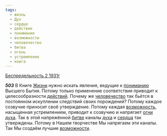 ```yaml
---
tags:
  - жизнь
  - Дух
  - сердце
  - действие
  - понимание
  - возможности
  - человечество
  - битва
  - огонь
  - устремление
  - книга
---
```


[Беспредельность 2 1931г](/agni/1931)

___503___
В Книге [Жизни](/tag/#жизнь) нужно искать явления, ведущие к [пониманию](/tag/#понимание) Высшего Бытия. Потому только применение соответствия приводит к целесообразности [действий](/tag/#действие). Почему же [человечество](/tag/#человечество) так бьётся в постоянном искуплении следствий своих порождений? Потому каждое созвучие приносит своё утверждение. Потому каждая [возможность](/tag/#[возможности](/tag/#возможности)), насыщенная устремлением, приводит к созвучию и напрягает [огни](/tag/#огонь) [духа](/tag/#Дух). Так в этой напряжённой [битве](/tag/#битва) каналы [духа](/tag/#Дух) и [сердца](/tag/#сердце) так утверждены. Потому в Нашем творчестве Мы напрягаем эти каналы. Так Мы создаём лучшие [возможности](/tag/#возможности).   

